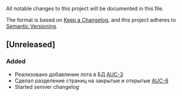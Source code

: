 All notable changes to this project will be documented in this file.

The format is based on [Keep a Changelog](https://keepachangelog.com/en/1.0.0/),
and this project adheres to [Semantic Versioning](https://semver.org/spec/v2.0.0.html).

## [Unreleased]

### Added

- Реализовано добавление лота в БД [AUC-3](https://webdot.youtrack.cloud/agiles/171-8/current?issue=AUC-3)
- Сделал разделение страниц на закрытые и открытые [AUC-8](https://webdot.youtrack.cloud/agiles/171-8/current?issue=AUC-8)
- Started semver changelog

